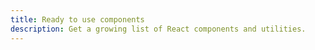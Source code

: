 ```yaml
---
title: Ready to use components
description: Get a growing list of React components and utilities.
---
```

